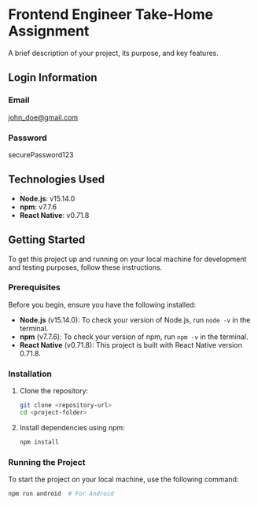 # Frontend Engineer Take-Home Assignment

A brief description of your project, its purpose, and key features.

## Login Information

### Email

john_doe@gmail.com

### Password

securePassword123

## Technologies Used

- **Node.js**: v15.14.0
- **npm**: v7.7.6
- **React Native**: v0.71.8

## Getting Started

To get this project up and running on your local machine for development and testing purposes, follow these instructions.

### Prerequisites

Before you begin, ensure you have the following installed:

- **Node.js** (v15.14.0): To check your version of Node.js, run `node -v` in the terminal.
- **npm** (v7.7.6): To check your version of npm, run `npm -v` in the terminal.
- **React Native** (v0.71.8): This project is built with React Native version 0.71.8.

### Installation

1. Clone the repository:

   ```bash
   git clone <repository-url>
   cd <project-folder>
   ```

2. Install dependencies using npm:
   ```bash
   npm install
   ```

### Running the Project

To start the project on your local machine, use the following command:

```bash
npm run android  # For Android
```
